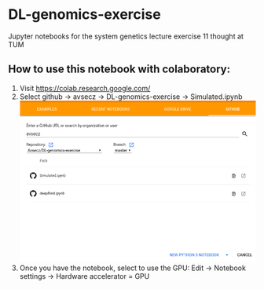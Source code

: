# DL-genomics-exercise
Jupyter notebooks for the system genetics lecture exercise 11 thought at TUM


## How to use this notebook with colaboratory:

1. Visit https://colab.research.google.com/
2. Select github -> avsecz -> DL-genomics-exercise -> Simulated.ipynb
![img](colab.png)
4. Once you have the notebook, select to use the GPU: Edit -> Notebook settings -> Hardware accelerator = GPU